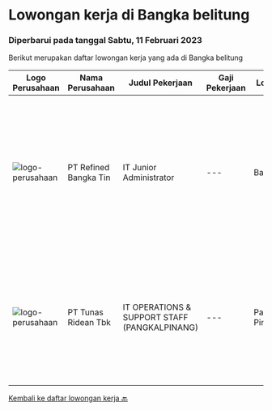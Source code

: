 
  # Lowongan kerja di Bangka belitung

  ### Diperbarui pada tanggal Sabtu, 11 Februari 2023

  Berikut merupakan daftar lowongan kerja yang ada di Bangka belitung

  |Logo Perusahaan | Nama Perusahaan | Judul Pekerjaan | Gaji Pekerjaan | Lokasi | Deskripsi | Tanggal diunggah | Pranala |
  | -------------- | --------------- | --------------- | --------- | --------- | -------------- | ------- | ----------- |
  |![logo-perusahaan](https://image-service-cdn.seek.com.au/250de8bba9c9bbd669911cb656ad3c0b424924ea/ee4dce1061f3f616224767ad58cb2fc751b8d2dc)|PT Refined Bangka Tin|IT Junior Administrator|---|Bangka|Tugas dan Tanggung Jawab Utama : Menguasai Bahasa Pemrograman Web Based minimal (PHP atau Javascript). Menguasai Database (MySQL/ Oracle). Mengerti...|Kamis, 02 Februari 2023|https://www.jobstreet.co.id/id/job/it-junior-administrator-4208053?token=0~d16a7b2b-f0a6-4fb9-b817-bb9e8cc4ce8c&sectionRank=1&jobId=jobstreet-id-job-4208053|
|![logo-perusahaan](https://image-service-cdn.seek.com.au/bfa0499587c60523d092c92bf1eac2d3255c059c/ee4dce1061f3f616224767ad58cb2fc751b8d2dc)|PT Tunas Ridean Tbk|IT OPERATIONS & SUPPORT STAFF (PANGKALPINANG)|---|Pangkal Pinang|Pendidikan Minimal SMK/D3/S1 jurusan Teknik Komputer Jaringan/Teknik Informatika Usia maksimal 27 tahun Mampu melakukan troubleshoot perangkat...|Kamis, 12 Januari 2023|https://www.jobstreet.co.id/id/job/it-operations-support-staff-pangkalpinang-4180650?token=0~d16a7b2b-f0a6-4fb9-b817-bb9e8cc4ce8c&sectionRank=2&jobId=jobstreet-id-job-4180650|


  [Kembali ke daftar lowongan kerja 🔙](../README.md#daftar-lowongan-kerja)
  